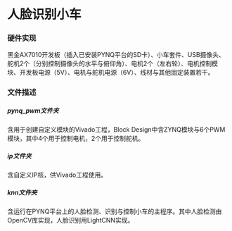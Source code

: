# 人脸识别小车

### 硬件实现

黑金AX7010开发板（插入已安装PYNQ平台的SD卡）、小车套件、USB摄像头、舵机2个（分别控制摄像头的水平与俯仰角）、电机2个（左右轮）、电机控制模块、开发板电源（5V）、电机与舵机电源（6V）、线材与其他固定装置若干。

### 文件描述

##### pynq_pwm文件夹

含用于创建自定义模块的Vivado工程，Block Design中含ZYNQ模块与6个PWM模块，其中4个用于控制电机，2个用于控制舵机。

##### ip文件夹

含自定义IP核，供Vivado工程使用。

##### knn文件夹

含运行在PYNQ平台上的人脸检测、识别与控制小车的主程序。其中人脸检测由OpenCV库实现，人脸识别用LightCNN实现。

